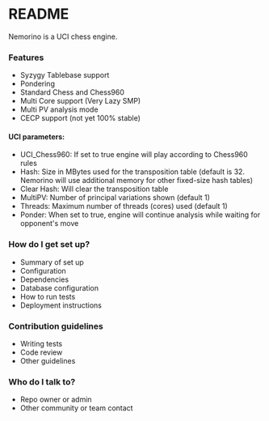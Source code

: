 # README #

Nemorino is a UCI chess engine.

### Features ###

* Syzygy Tablebase support
* Pondering
* Standard Chess and Chess960
* Multi Core support (Very Lazy SMP)
* Multi PV analysis mode
* CECP support (not yet 100% stable)
#### UCI parameters: ####
- UCI_Chess960: If set to true engine will play according to Chess960 rules
- Hash:         Size in MBytes used for the transposition table (default is 32. Nemorino will use additional memory for other fixed-size hash tables)
- Clear Hash:   Will clear the transposition table
- MultiPV:      Number of principal variations shown (default 1)
- Threads:      Maximum number of threads (cores) used (default 1)
- Ponder:       When set to true, engine will continue analysis while waiting for opponent's move



### How do I get set up? ###

* Summary of set up
* Configuration
* Dependencies
* Database configuration
* How to run tests
* Deployment instructions

### Contribution guidelines ###

* Writing tests
* Code review
* Other guidelines

### Who do I talk to? ###

* Repo owner or admin
* Other community or team contact